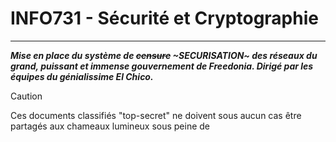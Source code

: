 # INFO731 - Sécurité et Cryptographie

---
 
***Mise en place du système de ~~censure~~ ~SECURISATION~ des réseaux du grand, puissant et immense gouvernement de Freedonia. Dirigé par les équipes du génialissime El Chico.***

> [!CAUTION]
> Ces documents classifiés "top-secret" ne doivent sous aucun cas être partagés aux chameaux lumineux sous peine de